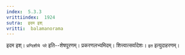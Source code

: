 ```yaml
---
index:  5.3.3
vrittiindex:  1924
sutra:  इदम इश्
vritti:  balamanorama 
---
```


इदम इश्। `प्रग्दिशीये परे` इति--शेषपूरणम्। प्रकरणलभ्यमिदम्। शित्त्वात्सर्वादेशः। `इत` इत्युदाहरणम्। 

